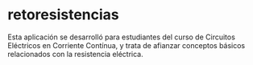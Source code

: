 # retoresistencias
Esta aplicación se desarrolló para estudiantes del curso de Circuitos Eléctricos en Corriente Contínua, y trata de afianzar conceptos básicos relacionados con la resistencia eléctrica.
